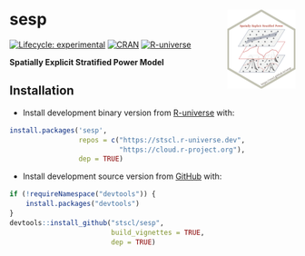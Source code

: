
<!-- README.md is generated from README.Rmd. Please edit that file -->

# sesp <a href="https://stscl.github.io/sesp/"><img src="man/figures/logo.png" align="right" height="139" alt="sesp website" /></a>

<!-- badges: start -->

[![Lifecycle:
experimental](https://img.shields.io/badge/lifecycle-experimental-cyan.svg)](https://lifecycle.r-lib.org/articles/stages.html#experimental)
[![CRAN](https://www.r-pkg.org/badges/version/sesp)](https://CRAN.R-project.org/package=sesp)
[![R-universe](https://stscl.r-universe.dev/badges/sesp?color=cyan)](https://stscl.r-universe.dev/sesp)
<!-- badges: end -->

**Spatially Explicit Stratified Power Model**

## Installation

<!-- - Install from [CRAN](https://CRAN.R-project.org/package=sesp) with: -->
<!-- ``` r -->
<!-- install.packages("sesp") -->
<!-- ``` -->

- Install development binary version from
  [R-universe](https://stscl.r-universe.dev/sesp) with:

``` r
install.packages('sesp',
                 repos = c("https://stscl.r-universe.dev",
                           "https://cloud.r-project.org"),
                 dep = TRUE)
```

- Install development source version from
  [GitHub](https://github.com/stscl/sesp) with:

``` r
if (!requireNamespace("devtools")) {
    install.packages("devtools")
}
devtools::install_github("stscl/sesp",
                         build_vignettes = TRUE,
                         dep = TRUE)
```
